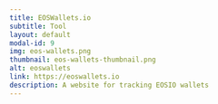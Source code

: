 ```yaml
---
title: EOSWallets.io
subtitle: Tool
layout: default
modal-id: 9
img: eos-wallets.png
thumbnail: eos-wallets-thumbnail.png
alt: eoswallets
link: https://eoswallets.io
description: A website for tracking EOSIO wallets
---
```

